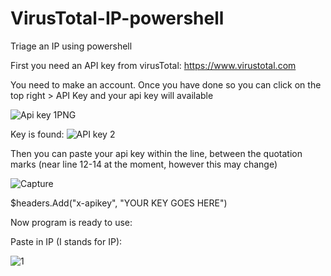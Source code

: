 # VirusTotal-IP-powershell
Triage an IP using powershell

First you need an API key from virusTotal: https://www.virustotal.com

You need to make an account. Once you have done so you can click on the top right > API Key and your api key will available

![Api key 1PNG](https://user-images.githubusercontent.com/55988027/154651910-9bdc4c45-a140-45d8-89fc-36907ce0edb8.PNG)


Key is found:
![API key 2](https://user-images.githubusercontent.com/55988027/154651904-77291d0e-8d44-4767-a0df-047e96a1f530.PNG)

Then you can paste your api key within the line, between the quotation marks (near line 12-14 at the moment, however this may change)

![Capture](https://user-images.githubusercontent.com/55988027/154652083-f8914757-9ec9-457e-afa7-5790dcdfc2a1.PNG)

$headers.Add("x-apikey", "YOUR KEY GOES HERE")

Now program is ready to use:

Paste in IP (I stands for IP): 

![1](https://user-images.githubusercontent.com/55988027/154651931-e9d4a186-b305-4275-9a52-5b572e206b2b.png)
